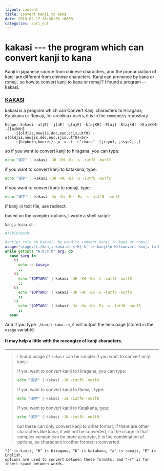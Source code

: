 ```yaml
---
layout: content
title: convert kanji to kana
date: 2018-02-17 18:28:33 +0800
categories: sort_out
---
```


# kakasi --- the program which can convert kanji to kana

Kanji in japanese source from chinese characters, and the pronunciation of kanji are different from chinese characters. Kanji can pronunce by kana or romaji, so how to convert kanji to kana or romaji? I found a program -- kakasi.

### [KAKASI](http://kakasi.namazu.org/)
kakasi is a program which can Convert Kanji characters to Hiragana, Katakana or Romaji, for archlinux users, it is in the `community` repository

	Usage: kakasi -a[jE] -j[aE] -g[ajE] -k[ajKH] -E[aj] -K[ajkH] -H[ajkKH] -J[ajkKH]
		-i{oldjis,newjis,dec,euc,sjis,utf8} -o{oldjis,newjis,dec,euc,sjis,utf8}<br>
		-r{hepburn,kunrei} -p -s -f -c"chars"  [jisyo1, jisyo2,,,]

so if you want to convert kanji to hiragana, you can type:
```sh
echo "漢字" | kakasi -JH -KH -Ea -s -iutf8 -outf8
```
if you want to convert kanji to katakana, type:
```sh
echo "漢字" | kakasi -JK -HK -Ea -s -iutf8 -outf8
```
if you want to convert kanji to romaji, type:
```sh
echo "漢字" | kakasi -Ja -Ha -Ka -Ea -s -iutf8 -outf8
```
if kanji in text file, use redirect.

based on the complex options, I wrote a shell script:

`kanji-kana.sh`
```sh
#!/bin/bash

#script rely on kakasi, be used to convert kanji to kana or romaji
usage="usage:\t./kanji-kana.sh <-H|-k|-r> kanji\n-H\tconvert kanji to hiragana\n-k\tconvert kanji to katakana\n-r\tconvert kanji to romaji\n-h\tprint this manual"
while getopts "H:k:r:h" arg; do
  case $arg in
    h)  
      echo -e $usage
      ;;  
    H)  
      echo "$OPTARG" | kakasi -JH -KH -Ea -s -iutf8 -outf8
      ;;  
    k)  
      echo "$OPTARG" | kakasi -JK -HK -Ea -s -iutf8 -outf8
      ;;  
    r)  
      echo "$OPTARG" | kakasi -Ja -Ha -Ka -Ea -s -iutf8 -outf8
      ;;  
  esac
```
And if you type `./kanji-kana.sh`, it will output the help page (stored in the `usage` variable)

#### It may help a little with the recongize of kanji characters.

---
> I found usage of `kakasi` can be simpler if you want to convert only kanji:
>
> If you want to convert kanji to Hiragana, you can type:
> ```sh
> echo "漢字" | kakasi -JH -iutf8 -outf8
> ```
> If you want to convert kanji to Romaji, type:
> ```sh
> echo "漢字" | kakasi -Ja -iutf8 -outf8
> ```
> If you want to convert kanji to Katakana, type:
> ```sh
> echo "漢字" | kakasi -JK -iutf8 -outf8
> ```
> but these can only convert kanji to other format, if there are other characters like kana, it will not be converted, so the usage in that complex version can be more accurate, it is the combination of options, so characters in other format is converted.

	"J" is kanji, "H" is hiragana, "K" is katakana, "a" is romaji, "E" is English,
	options are used to convert between these formats, and "-s" is for insert space between words.
